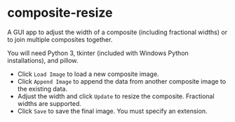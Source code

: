 # composite-resize

A GUI app to adjust the width of a composite (including fractional widths) or to join multiple composites together.

You will need Python 3, tkinter (included with Windows Python installations), and pillow.

- Click `Load Image` to load a new composite image.
- Click `Append Image` to append the data from another composite image to the existing data.
- Adjust the width and click `Update` to resize the composite. Fractional widths are supported.
- Click `Save` to save the final image. You must specify an extension.
